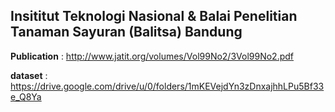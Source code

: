 Insititut Teknologi Nasional & Balai Penelitian Tanaman Sayuran (Balitsa) Bandung
---
__Publication__ : http://www.jatit.org/volumes/Vol99No2/3Vol99No2.pdf

__dataset__ : https://drive.google.com/drive/u/0/folders/1mKEVejdYn3zDnxajhhLPu5Bf33e_Q8Ya

